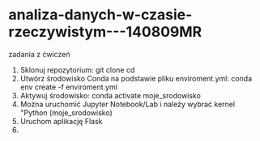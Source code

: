 # analiza-danych-w-czasie-rzeczywistym---140809MR
zadania z ćwiczeń


1. Sklonuj repozytorium:
  git clone
  cd
2. Utwórz środowisko Conda na podstawie pliku enviroment.yml:
  conda env create -f enviroment.yml
3. Aktywuj środowisko:
  conda activate moje_srodowisko
4. Można uruchomić Jupyter Notebook/Lab i należy wybrać kernel
  "Python (moje_srodowisko)
5. Uruchom aplikację Flask
6. 
